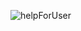 ![helpForUser](https://github.com/goderxxa/MacDonalds/assets/35173779/0aaa87e7-d009-4a9e-8c07-b3089c8f01b9)
